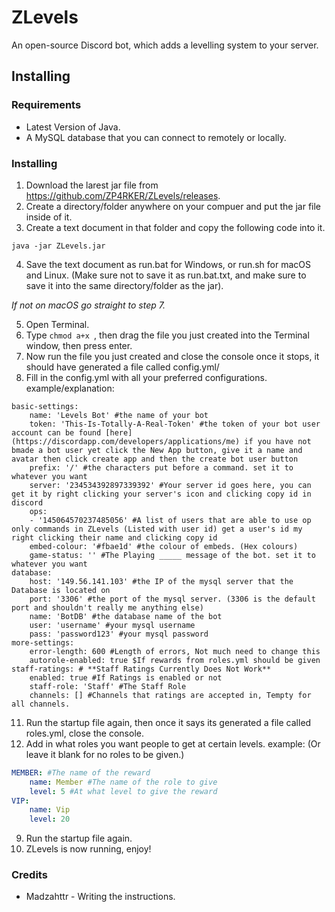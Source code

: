 # ZLevels
An open-source Discord bot, which adds a levelling system to your server.

## Installing

### Requirements
* Latest Version of Java.
* A MySQL database that you can connect to remotely or locally.

### Installing
1. Download the larest jar file from https://github.com/ZP4RKER/ZLevels/releases.
2. Create a directory/folder anywhere on your compuer and put the jar file inside of it.
3. Create a text document in that folder and copy the following code into it.
```batch
java -jar ZLevels.jar
```
4. Save the text document as run.bat for Windows, or run.sh for macOS and Linux. (Make sure not to save it as run.bat.txt, and make sure to save it into the same directory/folder as the jar).

*If not on macOS go straight to step 7.*

5. Open Terminal.
6. Type `chmod a+x `, then drag the file you just created into the Terminal window, then press enter.
7. Now run the file you just created and close the console once it stops, it should have generated a file called config.yml/
8. Fill in the config.yml with all your preferred configurations. example/explanation:
```ymal
basic-settings:
    name: 'Levels Bot' #the name of your bot
    token: 'This-Is-Totally-A-Real-Token' #the token of your bot user account can be found [here](https://discordapp.com/developers/applications/me) if you have not bmade a bot user yet click the New App button, give it a name and avatar then click create app and then the create bot user button
    prefix: '/' #the characters put before a command. set it to whatever you want
    server: '234534392897339392' #Your server id goes here, you can get it by right clicking your server's icon and clicking copy id in discord
    ops:
    - '145064570237485056' #A list of users that are able to use op only commands in ZLevels (Listed with user id) get a user's id my right clicking their name and clicking copy id
    embed-colour: '#fbae1d' #the colour of embeds. (Hex colours)
    game-status: '' #The Playing _____ message of the bot. set it to whatever you want
database:
    host: '149.56.141.103' #the IP of the mysql server that the Database is located on
    port: '3306' #the port of the mysql server. (3306 is the default port and shouldn't really me anything else)
    name: 'BotDB' #the database name of the bot
    user: 'username' #your mysql username
    pass: 'password123' #your mysql password
more-settings:
    error-length: 600 #Length of errors, Not much need to change this
    autorole-enabled: true $If rewards from roles.yml should be given
staff-ratings: # **Staff Ratings Currently Does Not Work**
    enabled: true #If Ratings is enabled or not
    staff-role: 'Staff' #The Staff Role
    channels: [] #Channels that ratings are accepted in, Tempty for all channels.
```
11. Run the startup file again, then once it says its generated a file called roles.yml, close the console.
12. Add in what roles you want people to get at certain levels. example: (Or leave it blank for no roles to be given.)
```yaml
MEMBER: #The name of the reward
    name: Member #The name of the role to give
    level: 5 #At what level to give the reward
VIP:
    name: Vip
    level: 20
```
9. Run the startup file again.
10. ZLevels is now running, enjoy!

### Credits
* Madzahttr - Writing the instructions.
